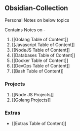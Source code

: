 ## Obsidian-Collection
Personal Notes on below topics

Contains Notes on - 
1. [[Golang Table of Content]]
2. [[Javascript Table of Content]]
3. [[NodeJS Table of Content]]
4. [[Databases Table of Content]]
5. [[Docker Table of Content]]
6. [[DevOps Table of Content]]
7. [[Bash Table of Content]]

### Projects
1. [[Node JS Projects]]
2. [[Golang Projects]]

### Extras
- [[Extras Table of Content]]